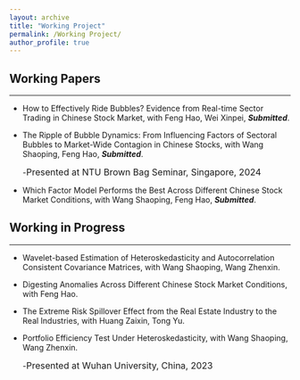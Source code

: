 ```yaml
---
layout: archive
title: "Working Project"
permalink: /Working Project/
author_profile: true
---
```


## Working Papers
---
* How to Effectively Ride Bubbles? Evidence from Real-time Sector Trading in Chinese Stock Market, with Feng Hao, Wei Xinpei, ***Submitted***. 

* The Ripple of Bubble Dynamics: From Influencing Factors of Sectoral Bubbles to Market-Wide Contagion in Chinese Stocks, with Wang Shaoping, Feng Hao, ***Submitted***.

  -<font size=3>Presented at NTU Brown Bag Seminar, Singapore, 2024</font>
  
* Which Factor Model Performs the Best Across Different Chinese Stock Market Conditions, with Wang Shaoping, Feng Hao, ***Submitted***.

## Working in Progress
---
* Wavelet-based Estimation of Heteroskedasticity and Autocorrelation Consistent Covariance Matrices, with Wang Shaoping, Wang Zhenxin.

* Digesting Anomalies Across Different Chinese Stock Market Conditions, with Feng Hao.

* The Extreme Risk Spillover Effect from the Real Estate Industry to the Real Industries, with Huang Zaixin, Tong Yu. 

* Portfolio Efficiency Test Under Heteroskedasticity, with Wang Shaoping, Wang Zhenxin.

  -<font size=3>Presented at Wuhan University, China, 2023</font>

